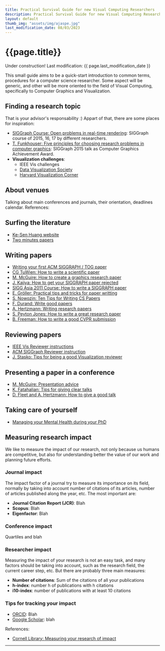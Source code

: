 ```yaml
---
title: Practical Survival Guide for new Visual Computing Researchers
description: Practical Survival Guide for new Visual Computing Researchers
layout: default
thumb_img: "assets/img/ajaspe.jpg"
last_modification_date: 08/03/2023
---
```


# {{page.title}}

<span class="badge bg-danger">Under construction! Last modification: {{ page.last_modification_date }} </span>

This small guide aims to be a quick-start introduction to common terms, procedures for a computer science researcher. Some aspect will be generic, and other will be more oriented to the field of Visual Computing, specifically to Computer Graphics and Visualization.

## Finding a research topic
That is your advisor's responsability :) Appart of that, there are some places for inspiration:
* [SIGGraph Course: Open problems in real-time rendering](https://openproblems.realtimerendering.com/): SIGGraph course of 2015, 16, 17 by different researchers.
* [T. Funkhouser: Five principles for choosing research problems in computer graphics](https://www.youtube.com/watch?v=v2Qaf8t8I6c): SIGGraph 2015 talk as Computer Graphics Achievement Award.
* **Visualization challenges**:
	- IEEE Vis challenges
	- [Data Visualization Society](https://www.datavisualizationsociety.org/challenges)
	- [Harvard Visualization Corner](/https://vcg.seas.harvard.edu/publications/nih-nsf-visualization-research-challenges-report/paper)

## About venues
Talking about main conferences and journals, their orientation, deadlines calendar.
References:


## Surfing the literature
 * [Ke-Sen Huang website](https://kesen.realtimerendering.com)
 * [Two minutes papers](https://www.youtube.com/channel/UCbfYPyITQ-7l4upoX8nvctg)
 
## Writing  papers
* [Writing your first ACM SIGGRAPH / TOG paper](https://research.siggraph.org/blog/guides/writing-your-first-acm-siggraph-tog-paper)
* [CG TuWien: How to write a scientific paper](https://www.cg.tuwien.ac.at/resources/HowToWriteAScientificPaper)
* [M. McGuire: How to create a graphics research paper](http://casual-effects.blogspot.com/2015/08/how-to-create-graphics-research-paper.html)
* [J. Kajiya: How to get your SIGGRAPH paper rejected](https://www.siggraph.org/sites/default/files/kajiya.pdf)
* [SIGG Asia 2011 Course: How to write a SIGGRAPH paper](https://www.slideshare.net/jdily/how-to-write-a-siggraph-paper)
* [E. Gröller: Practical tips and tricks for paper writting](https://www.cg.tuwien.ac.at/research/publications/2010/groeller-2010-PTT/groeller-2010-PTT-.pdf)
* [S. Nowozin: Ten Tips for Writing CS Papers](http://www.nowozin.net/sebastian/blog/ten-tips-for-writing-cs-papers-part-1.html)
* [F. Durand: Write good papers](http://people.csail.mit.edu/fredo/FredoGoodWriting.pdf)
* [A. Hertzmann: Writing research papers](http://www.dgp.toronto.edu/~hertzman/courses/gradSkills/2010/writing.pdf)
* [S. Peyton Jones: How to write a great research paper](https://www.microsoft.com/en-us/research/academic-program/write-great-research-paper/)
* [B. Freeman: How to write a good CVPR submission](http://billf.mit.edu/sites/default/files/documents/cvprPapers.pdf)

## Reviewing papers
* [IEEE Vis Reviewer instructions](https://ieeevis.org/year/2022/info/call-participation/review-instructions)
* [ACM SIGGraph Reviewer instruction](https://sa2020.siggraph.org/en/submissions/technical-papers/reviewer-instructions)
* [J. Stasko: Tips for being a good Visualization reviewer](https://jts3blog.wordpress.com/2016/12/23/tips-for-being-a-good-visualization-paper-reviewer/)

## Presenting a paper in a conference
* [M. McGuire: Presentation advice](http://dept.cs.williams.edu/~morgan/presentation-advice.pdf)
* [K. Fatahalian: Tips for giving clear talks](https://graphics.stanford.edu/~kayvonf/misc/cleartalktips.pdf)
* [D. Fleet and A. Hertzmann: How to give a good talk](http://www.dgp.toronto.edu/~hertzman/courses/gradSkills/2010/GivingGoodTalks.pdf)

## Taking care of yourself
* [Managing your Mental Health during your PhD](https://link.springer.com/book/10.1007/978-3-031-14194-2)

## Measuring research impact
We like to measure the impact of our research, not only because us humans are competitive, but also for understanding better the value of our work and planning future efforts.

### Journal impact
 The impact factor of a journal try to measure its importance on its field, normally by taking into account number of citations of its articles, number of articles published along the year, etc.
 The most important are:
 * __Journal Citation Report (JCR)__: Blah
 * __Scopus__: Blah
 * __Eigenfactor__: Blah

### Conference impact
Quartiles and blah

### Researcher impact
Measuring the impact of your research is not an easy task, and many factors should be taking into account, such as the research field, the current career step, etc. But there are probably three main measures:
* __Number of citations__: Sum of the citations of all your publications
* __h-index__: number h of publications with h citations
* __i10-index__: number of publications with at least 10 citations

### Tips for tracking your impact
* [ORCID](https://orcid.org): Blah
* [Google Scholar](http://scholar.google.com): blah


References:  
* [Cornell Library: Measuring your research of impact](https://guides.library.cornell.edu/c.php?g=32272&p=203394)


---
